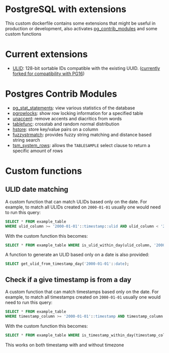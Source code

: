 # PostgreSQL with extensions

This custom dockerfile contains some extensions that might be useful in production or development, also activates [pg_contrib_modules](https://www.postgresql.org/docs/current/contrib.html) and some custom functions

# Current extensions

- [ULID](https://github.com/HRKings/pgx_ulid): 128-bit sortable IDs compatible with the existing UUID. ([currently forked for compatibility with PG16](https://github.com/pksunkara/pgx_ulid))

# Postgres Contrib Modules

- [pg_stat_statements](https://www.postgresql.org/docs/current/pgstatstatements.html): view various statistics of the database
- [pgrowlocks](https://www.postgresql.org/docs/current/pgrowlocks.html): show row locking information for a specified table
- [unaccent](https://www.postgresql.org/docs/current/unaccent.html): remove accents and diacritics from words
- [tablefunc](https://www.postgresql.org/docs/current/tablefunc.html): crosstab and random normal distribution
- [hstore](https://www.postgresql.org/docs/current/hstore.html): store key/value pairs on a column
- [fuzzystrmatch](https://www.postgresql.org/docs/current/fuzzystrmatch.html): provides fuzzy string matching and distance based string search
- [tsm_system_rows](https://www.postgresql.org/docs/current/tsm-system-rows.html): allows the `TABLESAMPLE` select clause to return a specific amount of rows

# Custom functions

## ULID date matching
A custom function that can match ULIDs based only on the date. For example, to match all ULIDs created on `2000-01-01` usually one would need to run this query:

```sql
SELECT * FROM example_table 
WHERE ulid_column >= '2000-01-01'::timestamp::ulid AND ulid_column < '2000-01-02'::timestamp::ulid;
```

With the custom function this becomes:
```sql
SELECT * FROM example_table WHERE is_ulid_within_day(ulid_column, '2000-01-01'::date);
```

A function to generate an ULID based only on a date is also provided:
```sql
SELECT get_ulid_from_timestamp_day('2000-01-01'::date);
```

## Check if a give timestamp is from a day
A custom function that can match timestamps based only on the date. For example, to match all timestamps created on `2000-01-01` usually one would need to run this query:

```sql
SELECT * FROM example_table 
WHERE timestamp_column >= '2000-01-01'::timestamp AND timestamp_column < '2000-01-02'::timestamp;
```

With the custom function this becomes:
```sql
SELECT * FROM example_table WHERE is_timestamp_within_day(timestamp_column, '2000-01-01'::date);
```

This works on both timestamp with and without timezone
